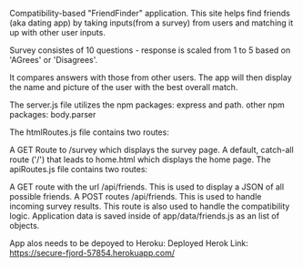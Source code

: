 Compatibility-based "FriendFinder" application. 
This site helps find friends (aka dating app) by taking inputs(from a survey) from users and matching it up with other user inputs. 

Survey consistes of 10 questions - response is scaled from 1 to 5 based on 'AGrees' or 'Disagrees'.

It compares answers with those from other users. The app will then display the name and picture of the user with the best overall match.

The server.js file utilizes the npm packages: express and path.
other npm packages: body.parser

The htmlRoutes.js file contains two routes:

A GET Route to /survey which displays the survey page.
A default, catch-all route ('/') that leads to home.html which displays the home page.
The apiRoutes.js file contains two routes:

A GET route with the url /api/friends. This is used to display a JSON of all possible friends.
A POST routes /api/friends. This is used to handle incoming survey results. This route is also used to handle the compatibility logic.
Application data is saved inside of app/data/friends.js as an list of objects.

App alos needs to be depoyed to Heroku:
 Deployed Herok Link:
 https://secure-fjord-57854.herokuapp.com/
 